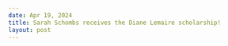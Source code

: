 ```yaml
---
date: Apr 19, 2024
title: Sarah Schombs receives the Diane Lemaire scholarship!
layout: post
---
```


